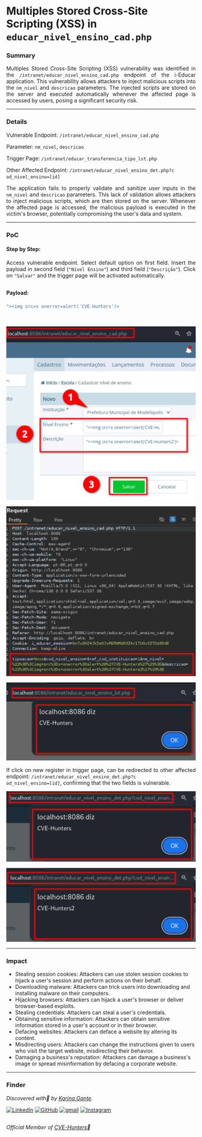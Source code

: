 # Multiples Stored Cross-Site Scripting (XSS) in `educar_nivel_ensino_cad.php` 

### Summary

<p align="justify">Multiples Stored Cross-Site Scripting (XSS) vulnerability was identified in the <code>/intranet/educar_nivel_ensino_cad.php</code> endpoint of the i-Educar application. This vulnerability allows attackers to inject malicious scripts into the <code>nm_nivel</code> and <code>descricao</code> parameters. The injected scripts are stored on the server and executed automatically whenever the affected page is accessed by users, posing a significant security risk.</p>

---

### Details

Vulnerable Endpoint: `/intranet/educar_nivel_ensino_cad.php`

Parameter: `nm_nivel`, `descricao`

Trigger Page: `/intranet/educar_transferencia_tipo_lst.php`

Other Affected Endpoint: `/intranet/educar_nivel_ensino_det.php?c
od_nivel_ensino=[id]`

<p align="justify">The application fails to properly validate and sanitize user inputs in the <code>nm_nivel</code> and <code>descricao</code> parameters. This lack of validation allows attackers to inject malicious scripts, which are then stored on the server. Whenever the affected page is accessed, the malicious payload is executed in the victim's browser, potentially compromising the user's data and system.</p>

---

### PoC

#### Step by Step:

<p align="justify">Access vulnerable endpoint. Select default option on first field. Insert the payload in second field (<code>"Nível Ensino"</code>) and third field (<code>"Descrição"</code>). Click on <code>"Salvar"</code> and the trigger page will be activated automatically.</p>

##

#### Payload:

````javascript
"><img src=x onerror=alert('CVE-Hunters')>
````
</br>

![](/CVEs/images/storedXss73.png)

![](/CVEs/images/storedXss74.png)

![](/CVEs/images/storedXss75.png)

<p align="justify">If click on new register in trigger page, can be redirected to other affected endpoint: <code>/intranet/educar_nivel_ensino_det.php?c
od_nivel_ensino=[id]</code>, confirming that the two fields is vulnerable.</p>

![](/CVEs/images/storedXss76.png)

![](/CVEs/images/storedXss77.png)

---

### Impact

<p align="justify">
<ul>
  <li>Stealing session cookies: Attackers can use stolen session cookies to hijack a user's session and perform actions on their behalf.</li>
  <li>Downloading malware: Attackers can trick users into downloading and installing malware on their computers.</li>
  <li>Hijacking browsers: Attackers can hijack a user's browser or deliver browser-based exploits.</li>
  <li>Stealing credentials: Attackers can steal a user's credentials.</li>
  <li>Obtaining sensitive information: Attackers can obtain sensitive information stored in a user's account or in their browser.</li>
  <li>Defacing websites: Attackers can deface a website by altering its content.</li>
  <li>Misdirecting users: Attackers can change the instructions given to users who visit the target website, misdirecting their behavior.</li>
  <li>Damaging a business's reputation: Attackers can damage a business's image or spread misinformation by defacing a corporate website.</li>
</ul>
</p>

---

### Finder

*Discovered with💜 by [Karina Gante](https://karinagante.github.io/).* 

[![LinkedIn](https://skillicons.dev/icons?i=linkedin&theme=dark)](https://www.linkedin.com/in/karina-gante/)
[![GitHub](https://skillicons.dev/icons?i=github&theme=dark)](https://www.github.com/KarinaGante/)
[![gmail](https://skillicons.dev/icons?i=gmail&theme=dark)](mailto:karina.gante1@gmail.com)
[![Instagram](https://skillicons.dev/icons?i=instagram&theme=dark)](https://www.instagram.com/karinovisk02/)

##

*Official Member of [CVE-Hunters](https://www.cvehunters.com/)🏹*

